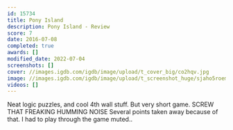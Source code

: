 ```yaml
---
id: 15734
title: Pony Island
description: Pony Island - Review
score: 7
date: 2016-07-08
completed: true
awards: []
modified_date: 2022-07-04
screenshots: []
cover: //images.igdb.com/igdb/image/upload/t_cover_big/co2hqv.jpg
image: //images.igdb.com/igdb/image/upload/t_screenshot_huge/sjaho5roemqj3be42tbt.jpg
videos: []
---
```

Neat logic puzzles, and cool 4th wall stuff. But very short game. SCREW THAT FREAKING HUMMING NOISE Several points taken away because of that. I had to play through the game muted..